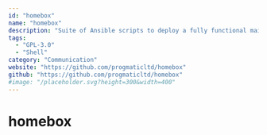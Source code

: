 ```yaml
---
id: "homebox"
name: "homebox"
description: "Suite of Ansible scripts to deploy a fully functional mail server on Debian. Unobtrusive and automatic as much as possible, focusing on stability and security."
tags:
  - "GPL-3.0"
  - "Shell"
category: "Communication"
website: "https://github.com/progmaticltd/homebox"
github: "https://github.com/progmaticltd/homebox"
#image: "/placeholder.svg?height=300&width=400"
---
```


# homebox

